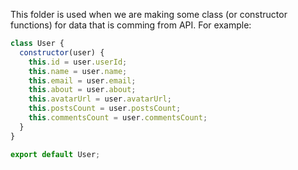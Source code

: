This folder is used when we are making some class (or constructor functions) for data that is comming from API. For example:

```javascript
class User {
  constructor(user) {
    this.id = user.userId;
    this.name = user.name;
    this.email = user.email;
    this.about = user.about;
    this.avatarUrl = user.avatarUrl;
    this.postsCount = user.postsCount;
    this.commentsCount = user.commentsCount;
  }
}

export default User;
```
